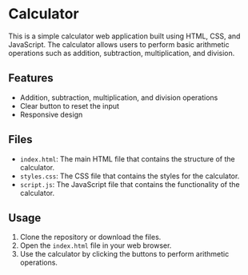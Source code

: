 # Calculator

This is a simple calculator web application built using HTML, CSS, and JavaScript. The calculator allows users to perform basic arithmetic operations such as addition, subtraction, multiplication, and division.

## Features

- Addition, subtraction, multiplication, and division operations
- Clear button to reset the input
- Responsive design

## Files

- `index.html`: The main HTML file that contains the structure of the calculator.
- `styles.css`: The CSS file that contains the styles for the calculator.
- `script.js`: The JavaScript file that contains the functionality of the calculator.

## Usage

1. Clone the repository or download the files.
2. Open the `index.html` file in your web browser.
3. Use the calculator by clicking the buttons to perform arithmetic operations.
